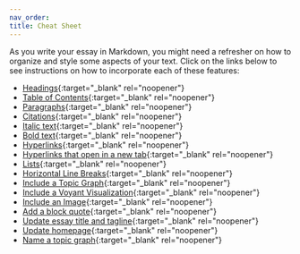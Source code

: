 ```yaml
---
nav_order:
title: Cheat Sheet
---
```



As you write your essay in Markdown, you might need a refresher on how to organize and style some aspects of your text.
Click on the links below to see instructions on how to incorporate each of these features:

- [Headings](/hist-320/topic-modeling.html#headings){:target="_blank" rel="noopener"}
- [Table of Contents](/hist-320/includes.html#contents){:target="_blank" rel="noopener"}
- [Paragraphs](/hist-320/topic-modeling.html#paragraphs){:target="_blank" rel="noopener"}
- [Citations](/hist-320/includes.html#citations){:target="_blank" rel="noopener"}
- [Italic text](/hist-320/topic-modeling.html#italic){:target="_blank" rel="noopener"}
- [Bold text](/hist-320/topic-modeling.html#bold){:target="_blank" rel="noopener"}
- [Hyperlinks](/hist-320/topic-modeling.html#hyperlinks){:target="_blank" rel="noopener"}
- [Hyperlinks that open in a new tab](/hist-320/includes.html#external-hyperlinks){:target="_blank" rel="noopener"}
- [Lists](/hist-320/topic-modeling.html#lists){:target="_blank" rel="noopener"}
- [Horizontal Line Breaks](/hist-320/includes.html#horizontal){:target="_blank" rel="noopener"}
- [Include a Topic Graph](/hist-320/topic-modeling.html#include-topic){:target="_blank" rel="noopener"}
- [Include a Voyant Visualization](/hist-320/includes.html#include-voyant){:target="_blank" rel="noopener"}
- [Include an Image](/hist-320/includes.html#include-image){:target="_blank" rel="noopener"}
- [Add a block quote](/hist-320/customize.html#block-quote){:target="_blank" rel="noopener"}
- [Update essay title and tagline](/hist-320/customize.html#title){:target="_blank" rel="noopener"}
- [Update homepage](/hist-320/customize.html#homepage){:target="_blank" rel="noopener"}
- [Name a topic graph](/hist-320/topic-modeling.html#name-topics){:target="_blank" rel="noopener"}